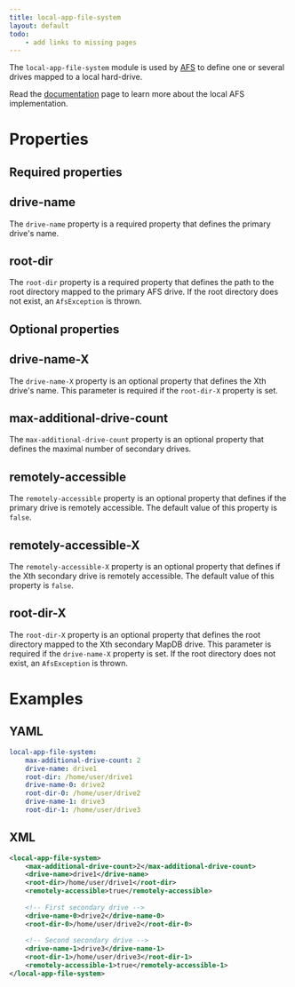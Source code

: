 ```yaml
---
title: local-app-file-system
layout: default
todo:
    - add links to missing pages
---
```


The `local-app-file-system` module is used by [AFS]() to define one or several drives mapped to a local hard-drive.

Read the [documentation]() page to learn more about the local AFS implementation.

# Properties

## Required properties

## drive-name
The `drive-name` property is a required property that defines the primary drive's name.

## root-dir
The `root-dir` property is a required property that defines the path to the root directory mapped to the primary
AFS drive. If the root directory does not exist, an `AfsException` is thrown.

## Optional properties

## drive-name-X
The `drive-name-X` property is an optional property that defines the Xth drive's name. This parameter is required
if the `root-dir-X` property is set.

## max-additional-drive-count
The `max-additional-drive-count` property is an optional property that defines the maximal number of secondary drives.

## remotely-accessible
The `remotely-accessible` property is an optional property that defines if the primary drive is remotely accessible. The
default value of this property is `false`.

## remotely-accessible-X
The `remotely-accessible-X` property is an optional property that defines if the Xth secondary drive is remotely
accessible. The default value of this property is `false`.

## root-dir-X
The `root-dir-X` property is an optional property that defines the root directory mapped to the Xth secondary MapDB drive.
This parameter is required if the `drive-name-X` property is set. If the root directory does not exist, an `AfsException`
is thrown.

# Examples

## YAML
```yaml
local-app-file-system:
    max-additional-drive-count: 2
    drive-name: drive1
    root-dir: /home/user/drive1
    drive-name-0: drive2
    root-dir-0: /home/user/drive2
    drive-name-1: drive3
    root-dir-1: /home/user/drive3
```

## XML
```xml
<local-app-file-system>
    <max-additional-drive-count>2</max-additional-drive-count>
    <drive-name>drive1</drive-name>
    <root-dir>/home/user/drive1</root-dir>
    <remotely-accessible>true</remotely-accessible>
    
    <!-- First secondary drive -->
    <drive-name-0>drive2</drive-name-0>
    <root-dir-0>/home/user/drive2</root-dir-0>
    
    <!-- Second secondary drive -->
    <drive-name-1>drive3</drive-name-1>
    <root-dir-1>/home/user/drive3</root-dir-1>
    <remotely-accessible-1>true</remotely-accessible-1>
</local-app-file-system>
```

